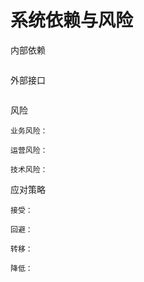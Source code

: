 # 系统依赖与风险

内部依赖

```

```

外部接口

```

```

风险

```
业务风险：

运营风险：

技术风险：

```

应对策略

```
接受：

回避：

转移：

降低：
```



